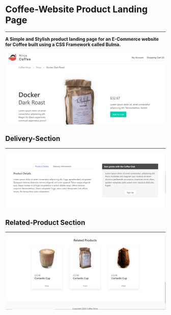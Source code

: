 # Coffee-Website Product Landing Page
---

**A Simple and Stylish product landing page for an E-Commerce website for Coffee built using a CSS Framework called Bulma.**

![DEMO](./DEMO.png)

## Delivery-Section
---
![Delivery](./Delivery.PNG)


## Related-Product Section
---
![Related](./Related-Products.PNG)